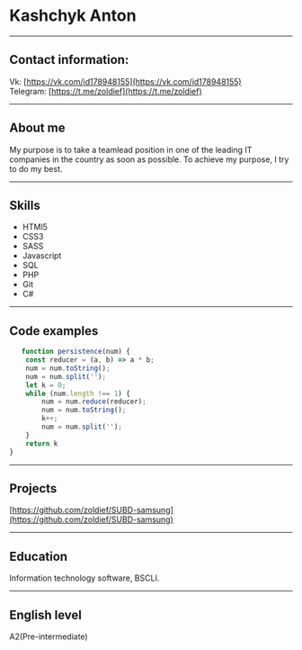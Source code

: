 # Kashchyk Anton

-----  

## Contact information:  

Vk: [https://vk.com/id178948155](https://vk.com/id178948155)  
Telegram: [https://t.me/zoldief](https://t.me/zoldief)  

-----  

## About me  

My purpose is to take a teamlead position in one of the leading IT companies in the country as soon as possible. To achieve my purpose, I try to do my best.

-----  

## Skills  

* HTMl5
* CSS3
* SASS
* Javascript
* SQL
* PHP
* Git
* C#  

------  

## Code examples  

```javascript
   function persistence(num) {
    const reducer = (a, b) => a * b;
    num = num.toString();
    num = num.split('');
    let k = 0;
    while (num.length !== 1) {
        num = num.reduce(reducer);
        num = num.toString();
        k++;
        num = num.split('');
    }
    return k
}
```

-----  

## Projects  

[https://github.com/zoldief/SUBD-samsung](https://github.com/zoldief/SUBD-samsung)  

----  

## Education  


Information technology software, BSCLI.  

----  

## English level  

A2(Pre-intermediate)  